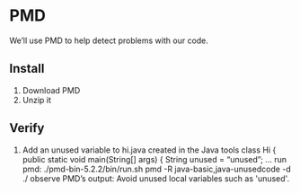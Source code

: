 # PMD

We’ll use PMD to help detect problems with our code. 

## Install

1. Download PMD
1. Unzip it

## Verify

1. Add an unused variable to hi.java created in the Java tools 
class Hi {
    public static void main(String[] args) {
        String unused = “unused”;
        ...
run pmd:
./pmd-bin-5.2.2/bin/run.sh pmd -R java-basic,java-unusedcode -d ./
observe PMD’s output:
Avoid unused local variables such as 'unused'.